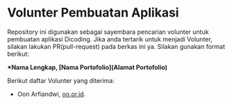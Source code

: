 # Volunter Pembuatan Aplikasi

Repository ini digunakan sebagai sayembara pencarian volunter untuk pembuatan aplikasi 
Dicoding. Jika anda tertarik untuk menjadi Volunter, silakan lakukan PR(pull-request) pada
berkas ini ya. Silakan gunakan format berikut:

**\*Nama Lengkap, [Nama Portofolio](Alamat Portofolio)**

Berikut daftar Volunter yang diterima:

* Oon Arfiandwi, [oo.or.id](https://oo.or.id).
